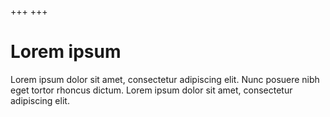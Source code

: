 +++
+++

# Lorem ipsum

Lorem ipsum dolor sit amet, consectetur adipiscing elit. Nunc posuere nibh eget tortor rhoncus dictum. Lorem ipsum dolor sit amet, consectetur adipiscing elit.
